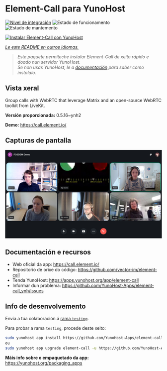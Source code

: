 <!--
NOTA: Este README foi creado automáticamente por <https://github.com/YunoHost/apps/tree/master/tools/readme_generator>
NON debe editarse manualmente.
-->

# Element-Call para YunoHost

[![Nivel de integración](https://dash.yunohost.org/integration/element-call.svg)](https://dash.yunohost.org/appci/app/element-call) ![Estado de funcionamento](https://ci-apps.yunohost.org/ci/badges/element-call.status.svg) ![Estado de mantemento](https://ci-apps.yunohost.org/ci/badges/element-call.maintain.svg)

[![Instalar Element-Call con YunoHost](https://install-app.yunohost.org/install-with-yunohost.svg)](https://install-app.yunohost.org/?app=element-call)

*[Le este README en outros idiomas.](./ALL_README.md)*

> *Este paquete permíteche instalar Element-Call de xeito rápido e doado nun servidor YunoHost.*  
> *Se non usas YunoHost, le a [documentación](https://yunohost.org/install) para saber como instalalo.*

## Vista xeral

Group calls with WebRTC that leverage Matrix and an open-source WebRTC toolkit from LiveKit.


**Versión proporcionada:** 0.5.16~ynh2

**Demo:** <https://call.element.io/>

## Capturas de pantalla

![Captura de pantalla de Element-Call](./doc/screenshots/screenshot.jpg)

## Documentación e recursos

- Web oficial da app: <https://call.element.io/>
- Repositorio de orixe do código: <https://github.com/vector-im/element-call>
- Tenda YunoHost: <https://apps.yunohost.org/app/element-call>
- Informar dun problema: <https://github.com/YunoHost-Apps/element-call_ynh/issues>

## Info de desenvolvemento

Envía a túa colaboración á [rama `testing`](https://github.com/YunoHost-Apps/element-call_ynh/tree/testing).

Para probar a rama `testing`, procede deste xeito:

```bash
sudo yunohost app install https://github.com/YunoHost-Apps/element-call_ynh/tree/testing --debug
ou
sudo yunohost app upgrade element-call -u https://github.com/YunoHost-Apps/element-call_ynh/tree/testing --debug
```

**Máis info sobre o empaquetado da app:** <https://yunohost.org/packaging_apps>
